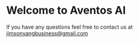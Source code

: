 # Welcome to Aventos AI

If you have any questions feel free to contact us at jimsonyangbusiness@gmail.com
